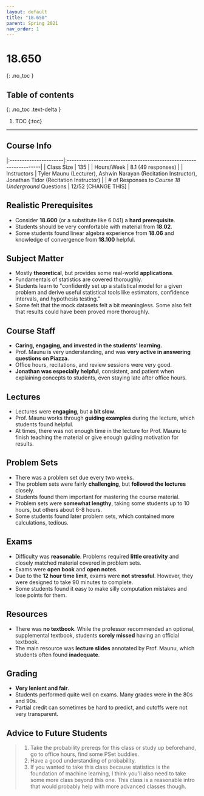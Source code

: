 ```yaml
---
layout: default
title: "18.650"
parent: Spring 2021
nav_order: 1
---
```


# 18.650
{: .no_toc }

## Table of contents
{: .no_toc .text-delta }

1. TOC
{:toc}

---

## Course Info

|:----------------------|:-------------------------------------------------------------------|
| Class Size | 135 |
| Hours/Week | 8.1 (49 responses) |
| Instructors | Tyler Maunu (Lecturer), Ashwin Narayan (Recitation Instructor), Jonathan Tidor (Recitation Instructor) |
| # of Responses to _Course 18 Underground_ Questions | 12/52 [CHANGE THIS] |

## Realistic Prerequisites

- Consider **18.600** (or a substitute like 6.041) a **hard prerequisite**.
- Students should be very comfortable with material from **18.02**.
- Some students found linear algebra experience from **18.06** and knowledge of convergence from **18.100** helpful.

## Subject Matter

- Mostly **theoretical**, but provides some real-world **applications**.
- Fundamentals of statistics are covered thoroughly.
- Students learn to "confidently set up a statistical model for a given problem and derive useful statistical tools like estimators, confidence intervals, and hypothesis testing."
- Some felt that the mock datasets felt a bit meaningless. Some also felt that results could have been proved more thoroughly.

## Course Staff

- **Caring, engaging, and invested in the students' learning.**
- Prof. Maunu is very understanding, and was **very active in answering questions on Piazza**.
- Office hours, recitations, and review sessions were very good.
- **Jonathan was especially helpful**, consistent, and patient when explaining concepts to students, even staying late after office hours.

## Lectures

- Lectures were **engaging**, but **a bit slow**.
- Prof. Maunu works through **guiding examples** during the lecture, which students found helpful.
- At times, there was not enough time in the lecture for Prof. Maunu to finish teaching the material or give enough guiding motivation for results.

## Problem Sets

- There was a problem set due every two weeks.
- The problem sets were fairly **challenging**, but **followed the lectures** closely.
- Students found them important for mastering the course material.
- Problem sets were **somewhat lengthy**, taking some students up to 10 hours, but others about 6-8 hours.
- Some students found later problem sets, which contained more calculations, tedious.

## Exams

- Difficulty was **reasonable**. Problems required **little creativity** and closely matched material covered in problem sets.
- Exams were **open book** and **open notes**.
- Due to the **12 hour time limit**, exams were **not stressful**. However, they were designed to take 90 minutes to complete.
- Some students found it easy to make silly computation mistakes and lose points for them.

## Resources

- There was **no textbook**. While the professor recommended an optional, supplemental textbook, students **sorely missed** having an official textbook.
- The main resource was **lecture slides** annotated by Prof. Maunu, which students often found **inadequate**.

## Grading

- **Very lenient and fair**.
- Students performed quite well on exams. Many grades were in the 80s and 90s.
- Partial credit can sometimes be hard to predict, and cutoffs were not very transparent.

## Advice to Future Students

> 1. Take the probability prereqs for this class or study up beforehand, go to office hours, find some PSet buddies.
> 2. Have a good understanding of probability.
> 3. If you wanted to take this class because statistics is the foundation of machine learning, I think you'll also need to take some more class beyond this one. This class is a reasonable intro that would probably help with more advanced classes though.

<!--
## Syllabus
Click [FIND SYLLABUS]
for a PDF of this course's syllabus. -->
